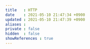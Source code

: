 ```yaml
---
title   : HTTP
date    : 2021-05-10 21:47:34 +0900
updated : 2021-05-10 21:47:39 +0900
aliases : 
private : false
hidden  : false
showReferences : true
---
```

# 
